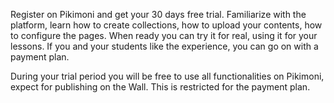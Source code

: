 Register on Pikimoni and get your 30 days free trial. Familiarize with the platform, learn how to create collections, how to upload your contents, how to configure the pages. When ready you can try it for real, using it for your lessons. If you and your students like the experience, you can go on with a payment plan.

During your trial period you will be free to use all functionalities on Pikimoni, expect for publishing on the Wall. This is restricted for the payment plan.